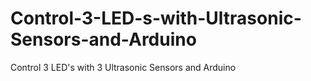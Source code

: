 # Control-3-LED-s-with-Ultrasonic-Sensors-and-Arduino

Control 3 LED's with 3 Ultrasonic Sensors and Arduino
